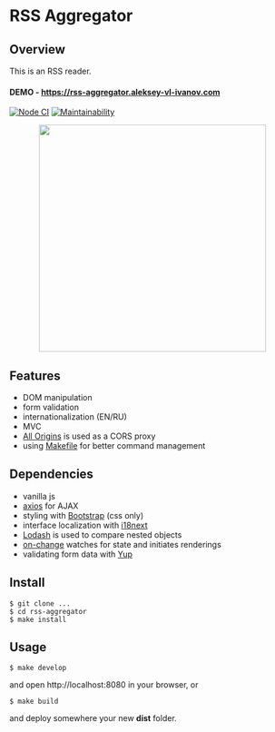 # RSS Aggregator

## Overview

This is an RSS reader.

#### DEMO - https://rss-aggregator.aleksey-vl-ivanov.com

[![Node CI](https://github.com/alekseyvlivanov/rss-aggregator/workflows/Node%20CI/badge.svg)](https://github.com/alekseyvlivanov/rss-aggregator/actions)
[![Maintainability](https://api.codeclimate.com/v1/badges/b0ba463df67dfab87af8/maintainability)](https://codeclimate.com/github/alekseyvlivanov/rss-aggregator/maintainability)

<div align="center">
<img src="rss-aggregator.png" width="400px">
</div>

## Features

- DOM manipulation
- form validation
- internationalization (EN/RU)
- MVC
- [All Origins](https://github.com/gnuns/allorigins) is used as a CORS proxy
- using [Makefile](https://makefile.site) for better command management

## Dependencies

- vanilla js
- [axios](https://github.com/axios/axios) for AJAX
- styling with [Bootstrap](https://getbootstrap.com) (css only)
- interface localization with [i18next](https://www.i18next.com)
- [Lodash](https://github.com/lodash/lodash) is used to compare nested objects
- [on-change](https://github.com/sindresorhus/on-change) watches for state and initiates renderings
- validating form data with [Yup](https://github.com/jquense/yup)

## Install

```
$ git clone ...
$ cd rss-aggregator
$ make install
```

## Usage

```
$ make develop
```

and open http://localhost:8080 in your browser, or

```
$ make build
```

and deploy somewhere your new **dist** folder.
